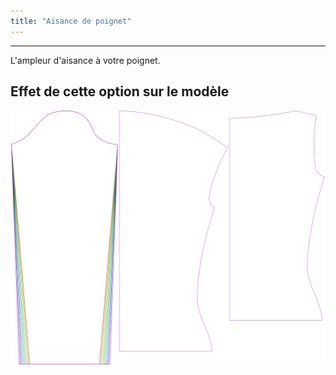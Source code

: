 ```yaml
---
title: "Aisance de poignet"
---
```


***

L'ampleur d'aisance à votre poignet.

## Effet de cette option sur le modèle

![Cette image montre l'effet de cette option en superposant plusieurs variantes qui ont une valeur différente pour cette option](diana_cuffease_sample.svg "Effet de cette option sur le modèle")
